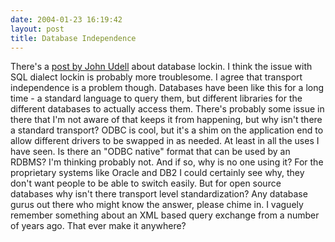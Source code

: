 ```yaml
---
date: 2004-01-23 16:19:42
layout: post
title: Database Independence
---
```


There's a [post by John Udell](http://weblog.infoworld.com/udell/2004/01/23.html#a895) about database lockin. I think the issue with SQL dialect lockin is probably more troublesome. I agree that transport independence is a problem though. Databases have been like this for a long time - a standard language to query them, but different libraries for the different databases to actually access them. There's probably some issue in there that I'm not aware of that keeps it from happening, but why isn't there a standard transport? ODBC is cool, but it's a shim on the application end to allow different drivers to be swapped in as needed. At least in all the uses I have seen. Is there an "ODBC native" format that can be used by an RDBMS? I'm thinking probably not. And if so, why is no one using it? For the proprietary systems like Oracle and DB2 I could certainly see why, they don't want people to be able to switch easily. But for open source databases why isn't there transport level standardization? Any database gurus out there who might know the answer, please chime in. I vaguely remember something about an XML based query exchange from a number of years ago. That ever make it anywhere?
